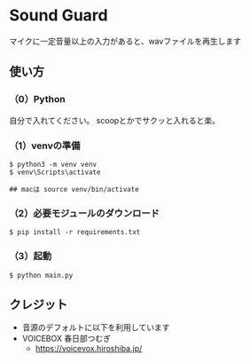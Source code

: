 # Sound Guard
マイクに一定音量以上の入力があると、wavファイルを再生します

## 使い方
### （0）Python
自分で入れてください。
scoopとかでサクッと入れると楽。

### （1）venvの準備
```
$ python3 -m venv venv
$ venv\Scripts\activate

## macは source venv/bin/activate
```

### （2）必要モジュールのダウンロード
```
$ pip install -r requirements.txt
```

### （3）起動
```
$ python main.py
```

## クレジット
- 音源のデフォルトに以下を利用しています
- VOICEBOX 春日部つむぎ
    - https://voicevox.hiroshiba.jp/